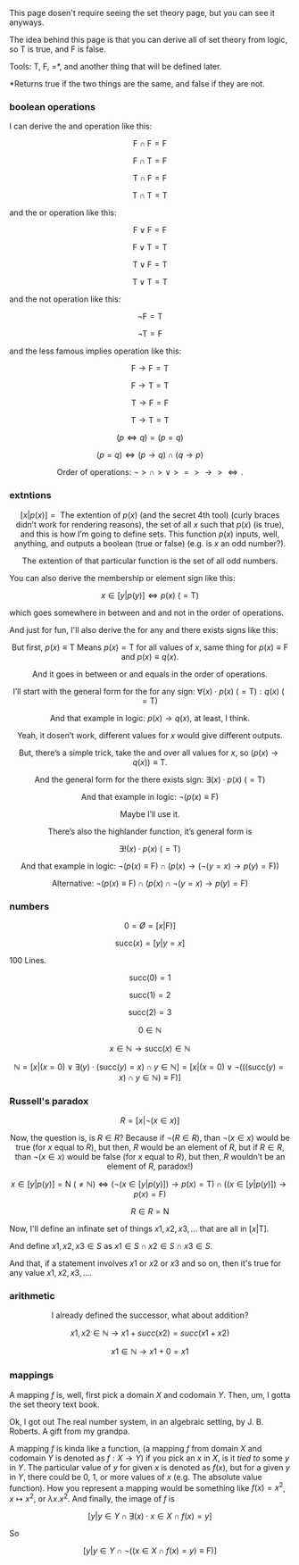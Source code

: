 This page dosen't require seeing the set theory page, but you can see it anyways.

The idea behind this page is that you can derive all of set theory from logic, so $\text{T}$ is true, and $\text{F}$ is false.

Tools: $\text{T}$, $\text{F}$, $=$*, and another thing that will be defined later.

*Returns true if the two things are the same, and false if they are not.

### boolean operations

I can derive the and operation like this:

$$ \text{F} ∩ \text{F} = \text{F} $$

$$ \text{F} ∩ \text{T} = \text{F} $$

$$ \text{T} ∩ \text{F} = \text{F} $$

$$ \text{T} ∩ \text{T} = \text{T} $$

and the or operation like this:

$$ \text{F} ∨ \text{F} = \text{F} $$

$$ \text{F} ∨ \text{T} = \text{T} $$

$$ \text{T} ∨ \text{F} = \text{T} $$

$$ \text{T} ∨ \text{T} = \text{T} $$

and the not operation like this:

$$ ¬ \text{F} = \text{T} $$

$$ ¬ \text{T} = \text{F} $$

and the less famous implies operation like this:

$$ \text{F} → \text{F} = \text{T} $$

$$ \text{F} → \text{T} = \text{T} $$

$$ \text{T} → \text{F} = \text{F} $$

$$ \text{T} → \text{T} = \text{T} $$

$$ (p \iff q) = (p = q) $$

$$ (p = q) \iff (p → q) ∩ (q → p) $$

$$ \text{Order of operations: } ¬ > ∩ > ∨ > = > → > \iff \text{.} $$

### extntions

$$ [x| p(x)] = \text{ The extention of } p(x) \text{ (and the secret } 4 \text{th tool) (curly braces didn't work for rendering reasons), the set of all } x \text{ such that } p(x) \text{ (is true), and this is how I'm going to define sets. This function } p(x) \text{ inputs, well, anything, and outputs a boolean (true or false) (e.g. is } x \text{ an odd number?).} $$

$$ \text{The extention of that particular function is the set of all odd numbers.} $$

You can also derive the membership or element sign like this:

$$ x \in [y| p(y)] \iff p(x) \text{ (} = \text{T)} $$

which goes somewhere in between and and not in the order of operations.

And just for fun, I'll also derive the for any and there exists signs like this:

$$ \text{But first, } p(x) ≡ \text{T} \text{ Means } p(x) = \text{T} \text{ for all values of } x \text{, same thing for } p(x) ≡ \text{F} \text{ and } p(x) ≡ q(x) \text{.} $$

$$ \text{And it goes in between or and equals in the order of operations.} $$

$$ \text{I'll start with the general form for the for any sign: } ∀(x) \cdot p(x) \text{ (} = \text{T)}: q(x) \text{ (} = \text{T)} $$

$$ \text{And that example in logic: } p(x) → q(x) \text{, at least, I think.} $$

$$ \text{Yeah, it dosen't work, different values for } x \text{ would give different outputs.} $$

$$ \text{But, there's a simple trick, take the and over all values for } x \text{, so } (p(x) → q(x)) ≡ \text{T} \text{.} $$

$$ \text{And the general form for the there exists sign: } \exists (x) \cdot p(x) \text{ (} = \text{T)} $$

$$ \text{And that example in logic: } ¬(p(x) ≡ \text{F}) $$

$$ \text{Maybe I'll use it.} $$

$$ \text{There's also the highlander function, it's general form is} $$

$$ \exists ! (x) \cdot p(x) \text{ (} = \text{T)}  $$

$$ \text{And that example in logic: } ¬(p(x) ≡ \text{F}) ∩ (p(x) → (¬(y = x) → p(y) = \text{F})) $$

$$ \text{Alternative: } ¬(p(x) ≡ \text{F}) ∩ (p(x) ∩ ¬(y = x) → p(y) = \text{F}) $$

### numbers

$$ 0 = Ø = [x| \text{F})] $$

$$ \text{succ} (x) = [y| y = x] $$


$100$ Lines.

$$ \text{succ} (0) = 1 $$

$$ \text{succ} (1) = 2 $$

$$ \text{succ} (2) = 3 $$

$$ 0 \in ℕ $$

$$ x \in ℕ → \text{succ} (x) \in ℕ $$

$$ ℕ = [x| (x = 0) ∨ \exists (y) \cdot (\text{succ} (y) = x) ∩ y \in ℕ] = [x| (x = 0) ∨ ¬(((\text{succ} (y) = x) ∩ y \in ℕ) ≡ \text{F})] $$

### Russell's paradox

$$ R = [x| ¬(x \in x)] $$

$$ \text{Now, the question is, is } R \in R \text{? Because if } ¬(R \in R) \text{, than } ¬(x \in x) \text{ would be true (for } x \text{ equal to } R \text{), but then, } R \text{ would be an element of } R \text{, but if } R \in R \text{, than } ¬(x \in x) \text{ would be false (for } x \text{ equal to } R \text{), but then, } R \text{ wouldn't be an element of } R \text{, paradox!)} $$

$$ x \in [y| p(y)] = \text{N (} \ne ℕ \text{)} \iff (¬(x \in [y| p(y)]) → p(x) = \text{T}) ∩ ((x \in [y| p(y)]) → p(x) = \text{F}) $$

$$ R \in R = \text{N} $$

Now, I'll define an infinate set of things $x1, x2, x3,...$ that are all in $[x| \text{T}]$.

And define $x1, x2, x3 \in S$ as $x1 \in S ∩ x2 \in S ∩ x3 \in S$.

And that, if a statement involves $x1$ or $x2$ or $x3$ and so on, then it's true for any value $x1, x2, x3,...$.

### arithmetic

$$ \text{I already defined the successor, what about addition?} $$

$$ x1, x2 \in ℕ → x1 + succ(x2) = succ(x1 + x2) $$

$$ x1 \in ℕ → x1 + 0 = x1 $$

### mappings

A mapping $f$ is, well, first pick a domain $X$ and codomain $Y$. Then, um, I gotta the set theory text book.

Ok, I got out The real number system, in an algebraic setting, by J. B. Roberts. A gift from my grandpa.

A mapping $f$ is kinda like a function, (a mapping $f$ from domain $X$ and codomain $Y$ is denoted as $f: X → Y$) if you pick an $x$ in $X$, is it $tied$ $to$ some $y$ in $Y$. The particular value of $y$ for given $x$ is denoted as $f(x)$, but for a given $y$ in $Y$, there could be $0$, $1$, or more values of $x$ (e.g. The absolute value function). How you represent a mapping would be something like $f(x) = x^2$, $x ↦ x^2$, or $\lambda x. x^2$. And finally, the image of $f$ is

$$ [y| y \in Y ∩ \exists (x) \cdot x \in X ∩ f(x) = y] $$

So

$$ [y| y \in Y ∩ ¬((x \in X ∩ f(x) = y) ≡ \text{F})] $$
